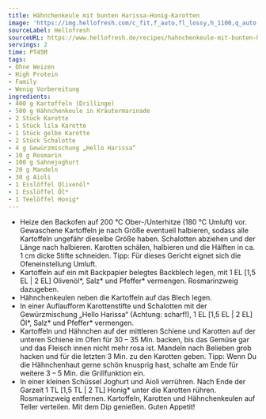 ```yaml
---
title: Hähnchenkeule mit bunten Harissa-Honig-Karotten
image: 'https://img.hellofresh.com/c_fit,f_auto,fl_lossy,h_1100,q_auto,w_2600/hellofresh_s3/image/hahnchenkeule-mit-bunten-harissa-honig-karotten-7a053ec3.jpg'
sourceLabel: Hellofresh
sourceURL: https://www.hellofresh.de/recipes/hahnchenkeule-mit-bunten-harissa-honig-karotten-63171dd5837df2d6af04e49b
servings: 2
time: PT45M
tags:
- Ohne Weizen
- High Protein
- Family
- Wenig Vorbereitung
ingredients:
- 400 g Kartoffeln (Drillinge)
- 500 g Hähnchenkeule in Kräutermarinade
- 2 Stück Karotte
- 1 Stück lila Karotte
- 1 Stück gelbe Karotte
- 2 Stück Schalotte
- 4 g Gewürzmischung „Hello Harissa“
- 10 g Rosmarin
- 100 g Sahnejoghurt
- 20 g Mandeln
- 30 g Aioli
- 1 Esslöffel Olivenöl*
- 1 Esslöffel Öl*
- 1 Teelöffel Honig*
---
```


- Heize den Backofen auf 200 °C Ober-/Unterhitze (180 °C Umluft) vor.  Gewaschene Kartoffeln je nach Größe eventuell halbieren, sodass alle Kartoffeln ungefähr dieselbe Größe haben.  Schalotten abziehen und der Länge nach halbieren.  Karotten schälen, halbieren und die Hälften in ca. 1 cm dicke Stifte schneiden.  Tipp: Für dieses Gericht eignet sich die Ofeneinstellung Umluft.
- Kartoffeln auf ein mit Backpapier belegtes Backblech legen, mit 1 EL [1,5 EL | 2 EL] Olivenöl\*, Salz\* und Pfeffer\* vermengen.  ﻿Rosmarinzweig dazugeben.
- Hähnchenkeulen neben die Kartoffeln auf das Blech legen.
- In einer Auflaufform Karottenstifte und Schalotten mit der Gewürzmischung „Hello Harissa“ (Achtung: scharf!), 1 EL [1,5 EL | 2 EL] Öl\*, Salz\* und Pfeffer\* vermengen.
- Kartoffeln und Hähnchen auf der mittleren Schiene und Karotten auf der unteren Schiene im Ofen für 30 – 35 Min. backen, bis das Gemüse gar und das Fleisch innen nicht mehr rosa ist.  Mandeln nach Belieben grob hacken und für die letzten 3 Min. zu den Karotten geben.  Tipp: Wenn Du die Hähnchenhaut gerne schön knusprig hast, schalte am Ende für weitere 3 – 5 Min. die Grillfunktion ein.
- In einer kleinen Schüssel Joghurt und Aioli verrühren.  Nach Ende der Garzeit 1 TL [1,5 TL | 2 TL] Honig\* unter die Karotten rühren. Rosmarinzweig entfernen.  Kartoffeln, Karotten und Hähnchenkeulen auf Teller verteilen. Mit dem Dip genießen.  Guten Appetit!
